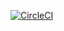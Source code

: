 [![CircleCI](https://dl.circleci.com/status-badge/img/circleci/FieUkfGE8tydJkHV4Uguni/RyMBQJvUNh1Fu9FZ7fKdHK/tree/main.svg?style=svg)](https://dl.circleci.com/status-badge/redirect/circleci/FieUkfGE8tydJkHV4Uguni/RyMBQJvUNh1Fu9FZ7fKdHK/tree/main)
